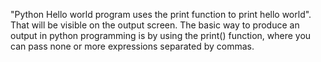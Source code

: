 "Python Hello world program uses the print function to print hello world". That will be visible on the output screen. The basic way to produce an output in python programming is by using the print() function, where you can pass none or more expressions separated by commas.
